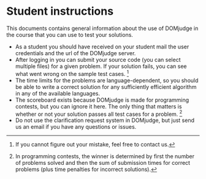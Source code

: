 # Student instructions

This documents contains general information about the use of DOMjudge in the course that you can use to test your solutions.

* As a student you should have received on your student mail the user credentials and the url of the DOMjudge server.
* After logging in you can submit your source code (you can select multiple files) for a given problem. 
  If your solution fails, you can see what went wrong on the sample test cases. [^1]
* The time limits for the problems are language-dependent, so you should be able to write a correct solution 
  for any sufficiently efficient algorithm in any of the available languages.
* The scoreboard exists because DOMjudge is made for programming contests, but you can ignore it here. 
  The only thing that matters is whether or not your solution passes all test cases for a problem. [^2]
* Do not use the clarification request system in DOMjudge, but just send us an email if you have any questions or issues.


 [^1]: If you cannot figure out your mistake, feel free to contact us.
 
 [^2]: In programming contests, the winner is determined by first the number of problems solved and then the sum of submission times for correct problems (plus time penalties for incorrect solutions).